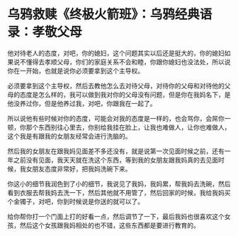 # 乌鸦救赎《终极火箭班》：乌鸦经典语录：孝敬父母

他对待老人的态度，对吧，你的媳妇，这个问题其实以后还是挺大的，你的媳妇如果说不懂得去孝顺父母，你们的家庭关系不会和睦，你跟你媳妇也没法处，所以说你在一开始，也就是说你必须要拿到这个主导权。

必须要拿到这个主导权，然后去教他怎么去对待父母，对待你的父母和对待他的父母的态度是怎么样的，我可以做到我对你的父母没有问题，但是你在我妈名下，是他没养过你，但是他养过我，对吧，你跟我在一起了。

所以说他有些时候对你的态度，可能会对我的态度是一样的，也会骂你，会屌你一顿，你那个东西别往心里去，你别给我挂在脸上，让我也难做人，让你也难做人，这个我是有跟我的女朋友经常会进行洗脑的。

然后我的女朋友在跟我妈见面差不多还没有，就是说第一次见面时候之前，还有一年之前没有见面，我天天就在洗这个东西，等到我的女朋友跟我妈真的去见面时候，我女朋友态度非常好，把我妈洗碗下来。

你这小的细节我润色到了小的细节，我说见了我妈，我妈累，帮我妈去洗碗，然后看到衣服去帮我妈去洗一下，然后其他就不用管了，然后回家的时候，我给我妈买个金镯子，对吧，你到时候说是你送的就可以了。

给你帮你打一个门面上打的好看一点，然后调节了一下，最后我妈也很喜欢这个女孩，然后这个女孩跟我妈相处的也不错，这些东西都是要进行教育的。

